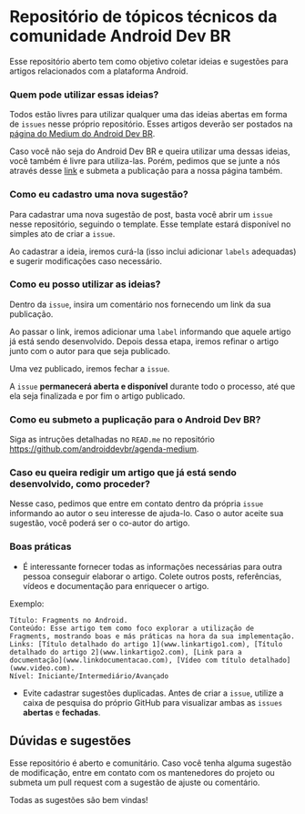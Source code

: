 # Repositório de tópicos técnicos da comunidade Android Dev BR

Esse repositório aberto tem como objetivo coletar ideias e sugestões para artigos relacionados com a plataforma Android. 

### Quem pode utilizar essas ideias?

Todos estão livres para utilizar qualquer uma das ideias abertas em forma de `issues` nesse próprio repositório. Esses artigos deverão ser postados na [página do Medium do Android Dev BR](https://medium.com/android-dev-br).

Caso você não seja do Android Dev BR e queira utilizar uma dessas ideias, você também é livre para utiliza-las. Porém, pedimos que se junte a nós através desse [link](slack.androiddevbr.org) e submeta a publicação para a nossa página também. 

### Como eu cadastro uma nova sugestão?

Para cadastrar uma nova sugestão de post, basta você abrir um `issue` nesse repositório, seguindo o template. Esse template estará disponível no simples ato de criar a `issue`.

Ao cadastrar a ideia, iremos curá-la (isso inclui adicionar `labels` adequadas) e sugerir modificações caso necessário.

### Como eu posso utilizar as ideias?

Dentro da `issue`, insira um comentário nos fornecendo um link da sua publicação. 

Ao passar o link, iremos adicionar uma `label` informando que aquele artigo já está sendo desenvolvido. Depois dessa etapa, iremos refinar o artigo junto com o autor para que seja publicado.

Uma vez publicado, iremos fechar a `issue`.

A `issue` **permanecerá aberta e disponível** durante todo o processo, até que ela seja finalizada e por fim o artigo publicado.

### Como eu submeto a puplicação para o Android Dev BR?

Siga as intruções detalhadas no `READ.me` no repositório https://github.com/androiddevbr/agenda-medium.


### Caso eu queira redigir um artigo que já está sendo desenvolvido, como proceder?

Nesse caso, pedimos que entre em contato dentro da própria `issue` informando ao autor o seu interesse de ajuda-lo. Caso o autor aceite sua sugestão, você poderá ser o co-autor do artigo.

### Boas práticas

- É interessante fornecer todas as informações necessárias para outra pessoa conseguir elaborar o artigo. Colete outros posts, referências, vídeos e documentação para enriquecer o artigo.

Exemplo:

```
Título: Fragments no Android.
Conteúdo: Esse artigo tem como foco explorar a utilização de Fragments, mostrando boas e más práticas na hora da sua implementação.
Links: [Título detalhado do artigo 1](www.linkartigo1.com), [Título detalhado do artigo 2](www.linkartigo2.com), [Link para a documentação](www.linkdocumentacao.com), [Vídeo com título detalhado](www.video.com).
Nível: Iniciante/Intermediário/Avançado
```

- Evite cadastrar sugestões duplicadas. Antes de criar a `issue`, utilize a caixa de pesquisa do próprio GitHub para visualizar ambas as `issues` **abertas** e **fechadas**. 

## Dúvidas e sugestões

Esse repositório é aberto e comunitário. Caso você tenha alguma sugestão de modificação, entre em contato com os mantenedores do projeto ou submeta um pull request com a sugestão de ajuste ou comentário.

Todas as sugestões são bem vindas!
